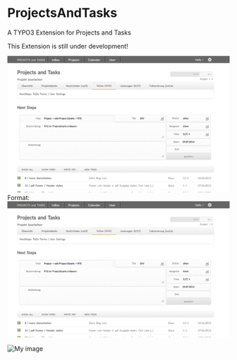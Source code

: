 ProjectsAndTasks
================

A TYPO3 Extension for Projects and Tasks

This Extension is still under development!

![Screenshoot](https://github.com/klaus-ger/ProjectsAndTasks/blob/master/doc/TodoForm.png)
Format: ![Alt Text](https://github.com/klaus-ger/ProjectsAndTasks/blob/master/doc/TodoForm.png)

![My image](username.github.com/ProjectsAndTasks/doc/TodoForm.png)
